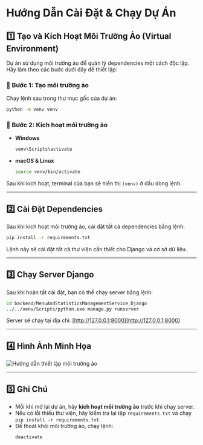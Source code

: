# Hướng Dẫn Cài Đặt & Chạy Dự Án

## 1️⃣ Tạo và Kích Hoạt Môi Trường Ảo (Virtual Environment)
Dự án sử dụng môi trường ảo để quản lý dependencies một cách độc lập. Hãy làm theo các bước dưới đây để thiết lập:

### 🔹 Bước 1: Tạo môi trường ảo
Chạy lệnh sau trong thư mục gốc của dự án:
```sh
python -m venv venv
```

### 🔹 Bước 2: Kích hoạt môi trường ảo
- **Windows**
  ```sh
  venv\Scripts\activate
  ```
- **macOS & Linux**
  ```sh
  source venv/bin/activate
  ```

Sau khi kích hoạt, terminal của bạn sẽ hiển thị `(venv)` ở đầu dòng lệnh.

---

## 2️⃣ Cài Đặt Dependencies
Sau khi kích hoạt môi trường ảo, cài đặt tất cả dependencies bằng lệnh:
```sh
pip install -r requirements.txt
```
Lệnh này sẽ cài đặt tất cả thư viện cần thiết cho Django và cơ sở dữ liệu.

---

## 3️⃣ Chạy Server Django
Sau khi hoàn tất cài đặt, bạn có thể chạy server bằng lệnh:
```sh
cd backend/MenuAndStatisticsManagementService_Django
../../venv/Scripts/python.exe manage.py runserver

```

Server sẽ chạy tại địa chỉ: [http://127.0.0.1:8000](http://127.0.0.1:8000)

---

## 4️⃣ Hình Ảnh Minh Họa
![Hướng dẫn thiết lập môi trường ảo](https://github.com/user-attachments/assets/3fbe14b6-a08d-4922-8900-f3f93a527c16)

---

## 5️⃣ Ghi Chú
- Mỗi khi mở lại dự án, hãy **kích hoạt môi trường ảo** trước khi chạy server.
- Nếu có lỗi thiếu thư viện, hãy kiểm tra lại tệp `requirements.txt` và chạy `pip install -r requirements.txt`.
- Để thoát khỏi môi trường ảo, chạy lệnh:
  ```sh
  deactivate
  ```


